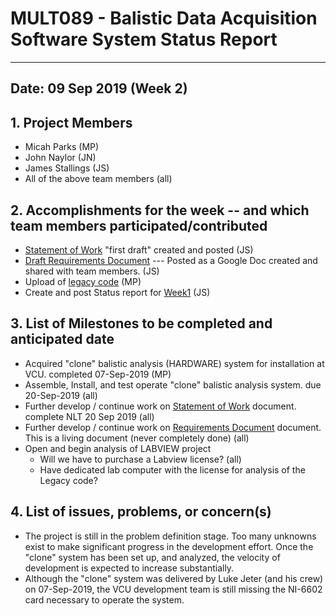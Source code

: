 # MULT089 - Balistic Data Acquisition Software System  Status Report

---

## Date: 09 Sep 2019  (Week 2)

## 1.  Project Members

  * Micah Parks (MP)
  * John Naylor (JN)
  * James Stallings (JS)
  * All of the above team members (all)

## 2.  Accomplishments for the week -- and which team members participated/contributed

  * [Statement of Work](https://github.com/VCU-CS-Capstone/2019-MULT606-DuPont-Ballistic-Data-Acquisition/blob/master/Documentation/Statement_Of_Work.md) "first draft" created and posted (JS)
  * [Draft Requirements Document](https://docs.google.com/document/d/1gUw1K_7HPkCn8hqNF-GUn2tW1sUHFUCNhFq1kbwdjEQ/edit?usp=sharing) --- Posted as a Google Doc created and shared with team members. (JS)
  * Upload of [legacy code](https://github.com/VCU-CS-Capstone/2019-MULT606-DuPont-Ballistic-Data-Acquisition/tree/master/legacyCode) (MP)
  * Create and post Status report for [Week1](https://github.com/VCU-CS-Capstone/2019-MULT606-DuPont-Ballistic-Data-Acquisition/blob/stallings_working/Status%20Reports/2019-09-04_(Week1)_Status.md) (JS)

## 3. List of Milestones to be completed and anticipated date

  * Acquired "clone" balistic analysis (HARDWARE) system for installation at VCU. completed 07-Sep-2019 (MP)
  * Assemble, Install, and test operate "clone" balistic analysis system. due 20-Sep-2019 (all)
  * Further develop / continue work on [Statement of Work](https://github.com/VCU-CS-Capstone/2019-MULT606-DuPont-Ballistic-Data-Acquisition/blob/master/Documentation/Statement_Of_Work.md) document. complete NLT 20 Sep 2019 (all)
  * Further develop / continue work on [Requirements Document](https://docs.google.com/document/d/1gUw1K_7HPkCn8hqNF-GUn2tW1sUHFUCNhFq1kbwdjEQ/edit?usp=sharing) document. This is a living document (never completely done) (all)
  * Open and begin analysis of LABVIEW project 
    * Will we have to purchase a Labview license? (all)
    * Have dedicated lab computer with the license for analysis of the Legacy code?

## 4. List of issues, problems, or concern(s)

  * The project is still in the problem definition stage.  Too many unknowns exist to make significant progress in the development effort.  Once the "clone" system has been set up, and analyzed, the velocity of development is expected to increase substantially. 
  * Although the "clone" system was delivered by Luke Jeter (and his crew) on 07-Sep-2019, the VCU development team is still missing the NI-6602 card necessary to operate the system.
